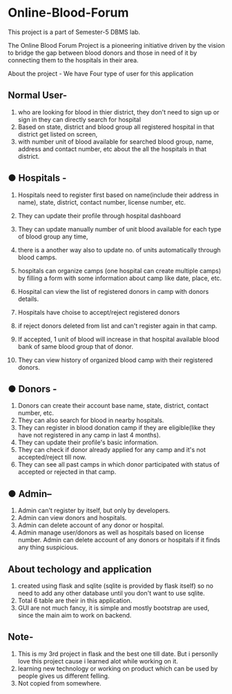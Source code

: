 # Online-Blood-Forum
This project is a part of Semester-5 DBMS lab.

The Online Blood Forum Project is a pioneering initiative driven by the vision to bridge 
the gap between blood donors and those in need of it by connecting them to the hospitals in their area.

About the project  - We have Four type of user for this application

## Normal User-
1. who are looking for blood in thier district, they don't need to sign up or sign in they can directly search for hospital
2. Based on state, district and blood group all registered hospital in that district get listed on screen,
3.  with number unit of blood available for searched blood group, name, address and contact number, etc about the all the hospitals in that district.
   
## ● Hospitals - 
1. Hospitals need to register first based on name(include their address in name), state, district, contact number, license number, etc.
2. They can update their profile through hospital dashboard
3. They can update manually number of unit blood available for each type of blood group any time,
4. there is a another way also to update no. of units automatically through blood camps.
5. hospitals can organize camps (one hospital can create multiple camps)
by filling a form with some information about camp like date, place, etc.

6. Hospital can view the list of registered donors in camp with donors details.
7. Hospitals have choise to accept/reject registered donors
8. if reject donors deleted from list and can't register again in that camp.
9. If accepted, 1 unit of blood will increase in that hospital available blood bank of same blood group that of donor.
10. They can view history of organized blood camp with their registered donors.

## ● Donors - 
1. Donors can create their account base name, state, district, contact number, etc.
2. They can also search for blood in nearby hospitals.
3. They can register in blood donation camp if they are eligible(like they have not registered in any camp in last 4 months).
4. They can update their profile's basic information.
5. They can check if donor already applied for any camp and it's not accepted/reject till now.
6. They can see all past camps in which donor participated with status of accepted or rejected in that camp.

## ● Admin– 
1. Admin can't register by itself, but only by developers.
2. Admin can view donors and hospitals. 
3. Admin can delete account of any donor or hospital.
4. Admin manage user/donors as well as hospitals based on license 
number. Admin can delete account of any donors or hospitals if it finds any thing suspicious.

## About techology and application
1. created using flask and sqlite (sqlite is provided by flask itself) so no need to add any other database until you don't want to use sqlite.
2. Total 6 table are their in this application.
3. GUI are not much fancy, it is simple and mostly bootstrap are used, since the main aim to work on backend.

## Note-
1. This is my 3rd project in flask and the best one till date. But i personlly love this project cause i learned alot while working on it.
2.  learning new technology or working on product which can be used by people gives us different felling.
3.  Not copied from somewhere.
